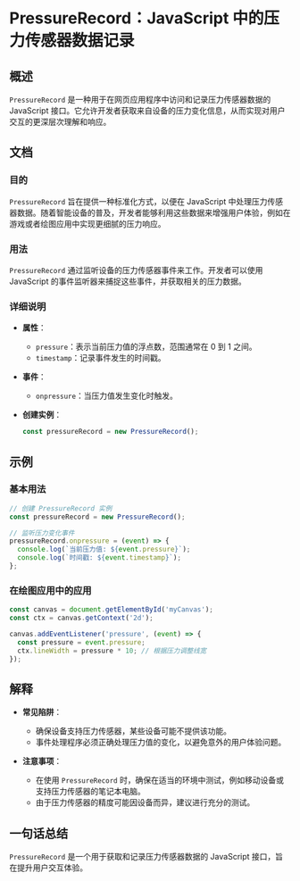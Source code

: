 <!--
Meta Description: # PressureRecord：JavaScript 中的压力传感器数据记录 ## 概述 `PressureRecord` 是一种用于在网页应用程序中访问和记录压力传感器数据的 JavaScript 接口。它允许开发者获取来自设备的压力变化信息，从而实现对用户交互的更深层次理解和响应。 ## 文档...
Meta Keywords: pressurerecord, javascript, pressure, const, event
-->

# PressureRecord：JavaScript 中的压力传感器数据记录

## 概述
`PressureRecord` 是一种用于在网页应用程序中访问和记录压力传感器数据的 JavaScript 接口。它允许开发者获取来自设备的压力变化信息，从而实现对用户交互的更深层次理解和响应。

## 文档
### 目的
`PressureRecord` 旨在提供一种标准化方式，以便在 JavaScript 中处理压力传感器数据。随着智能设备的普及，开发者能够利用这些数据来增强用户体验，例如在游戏或者绘图应用中实现更细腻的压力响应。

### 用法
`PressureRecord` 通过监听设备的压力传感器事件来工作。开发者可以使用 JavaScript 的事件监听器来捕捉这些事件，并获取相关的压力数据。

### 详细说明
- **属性**：
  - `pressure`：表示当前压力值的浮点数，范围通常在 0 到 1 之间。
  - `timestamp`：记录事件发生的时间戳。

- **事件**：
  - `onpressure`：当压力值发生变化时触发。

- **创建实例**：
  ```javascript
  const pressureRecord = new PressureRecord();
  ```

## 示例
### 基本用法

```javascript
// 创建 PressureRecord 实例
const pressureRecord = new PressureRecord();

// 监听压力变化事件
pressureRecord.onpressure = (event) => {
  console.log(`当前压力值: ${event.pressure}`);
  console.log(`时间戳: ${event.timestamp}`);
};
```

### 在绘图应用中的应用

```javascript
const canvas = document.getElementById('myCanvas');
const ctx = canvas.getContext('2d');

canvas.addEventListener('pressure', (event) => {
  const pressure = event.pressure;
  ctx.lineWidth = pressure * 10; // 根据压力调整线宽
});
```

## 解释
- **常见陷阱**：
  - 确保设备支持压力传感器，某些设备可能不提供该功能。
  - 事件处理程序必须正确处理压力值的变化，以避免意外的用户体验问题。

- **注意事项**：
  - 在使用 `PressureRecord` 时，确保在适当的环境中测试，例如移动设备或支持压力传感器的笔记本电脑。
  - 由于压力传感器的精度可能因设备而异，建议进行充分的测试。

## 一句话总结
`PressureRecord` 是一个用于获取和记录压力传感器数据的 JavaScript 接口，旨在提升用户交互体验。